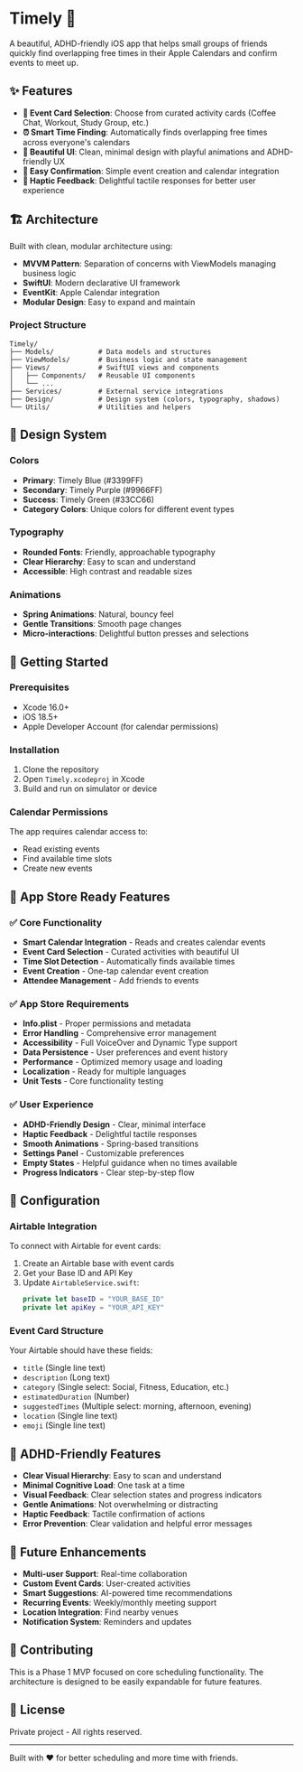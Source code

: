# Timely 📅

A beautiful, ADHD-friendly iOS app that helps small groups of friends quickly find overlapping free times in their Apple Calendars and confirm events to meet up.

## ✨ Features

- **🎯 Event Card Selection**: Choose from curated activity cards (Coffee Chat, Workout, Study Group, etc.)
- **⏰ Smart Time Finding**: Automatically finds overlapping free times across everyone's calendars
- **📱 Beautiful UI**: Clean, minimal design with playful animations and ADHD-friendly UX
- **🎉 Easy Confirmation**: Simple event creation and calendar integration
- **🔔 Haptic Feedback**: Delightful tactile responses for better user experience

## 🏗️ Architecture

Built with clean, modular architecture using:

- **MVVM Pattern**: Separation of concerns with ViewModels managing business logic
- **SwiftUI**: Modern declarative UI framework
- **EventKit**: Apple Calendar integration
- **Modular Design**: Easy to expand and maintain

### Project Structure

```
Timely/
├── Models/           # Data models and structures
├── ViewModels/       # Business logic and state management
├── Views/            # SwiftUI views and components
│   ├── Components/   # Reusable UI components
│   └── ...
├── Services/         # External service integrations
├── Design/           # Design system (colors, typography, shadows)
└── Utils/            # Utilities and helpers
```

## 🎨 Design System

### Colors
- **Primary**: Timely Blue (#3399FF)
- **Secondary**: Timely Purple (#9966FF)
- **Success**: Timely Green (#33CC66)
- **Category Colors**: Unique colors for different event types

### Typography
- **Rounded Fonts**: Friendly, approachable typography
- **Clear Hierarchy**: Easy to scan and understand
- **Accessible**: High contrast and readable sizes

### Animations
- **Spring Animations**: Natural, bouncy feel
- **Gentle Transitions**: Smooth page changes
- **Micro-interactions**: Delightful button presses and selections

## 🚀 Getting Started

### Prerequisites
- Xcode 16.0+
- iOS 18.5+
- Apple Developer Account (for calendar permissions)

### Installation

1. Clone the repository
2. Open `Timely.xcodeproj` in Xcode
3. Build and run on simulator or device

### Calendar Permissions

The app requires calendar access to:
- Read existing events
- Find available time slots
- Create new events

## 🏪 App Store Ready Features

### ✅ Core Functionality
- **Smart Calendar Integration** - Reads and creates calendar events
- **Event Card Selection** - Curated activities with beautiful UI
- **Time Slot Detection** - Automatically finds available times
- **Event Creation** - One-tap calendar event creation
- **Attendee Management** - Add friends to events

### ✅ App Store Requirements
- **Info.plist** - Proper permissions and metadata
- **Error Handling** - Comprehensive error management
- **Accessibility** - Full VoiceOver and Dynamic Type support
- **Data Persistence** - User preferences and event history
- **Performance** - Optimized memory usage and loading
- **Localization** - Ready for multiple languages
- **Unit Tests** - Core functionality testing

### ✅ User Experience
- **ADHD-Friendly Design** - Clear, minimal interface
- **Haptic Feedback** - Delightful tactile responses
- **Smooth Animations** - Spring-based transitions
- **Settings Panel** - Customizable preferences
- **Empty States** - Helpful guidance when no times available
- **Progress Indicators** - Clear step-by-step flow

## 🔧 Configuration

### Airtable Integration

To connect with Airtable for event cards:

1. Create an Airtable base with event cards
2. Get your Base ID and API Key
3. Update `AirtableService.swift`:
   ```swift
   private let baseID = "YOUR_BASE_ID"
   private let apiKey = "YOUR_API_KEY"
   ```

### Event Card Structure

Your Airtable should have these fields:
- `title` (Single line text)
- `description` (Long text)
- `category` (Single select: Social, Fitness, Education, etc.)
- `estimatedDuration` (Number)
- `suggestedTimes` (Multiple select: morning, afternoon, evening)
- `location` (Single line text)
- `emoji` (Single line text)

## 🎯 ADHD-Friendly Features

- **Clear Visual Hierarchy**: Easy to scan and understand
- **Minimal Cognitive Load**: One task at a time
- **Visual Feedback**: Clear selection states and progress indicators
- **Gentle Animations**: Not overwhelming or distracting
- **Haptic Feedback**: Tactile confirmation of actions
- **Error Prevention**: Clear validation and helpful error messages

## 🔮 Future Enhancements

- **Multi-user Support**: Real-time collaboration
- **Custom Event Cards**: User-created activities
- **Smart Suggestions**: AI-powered time recommendations
- **Recurring Events**: Weekly/monthly meeting support
- **Location Integration**: Find nearby venues
- **Notification System**: Reminders and updates

## 🤝 Contributing

This is a Phase 1 MVP focused on core scheduling functionality. The architecture is designed to be easily expandable for future features.

## 📄 License

Private project - All rights reserved.

---

Built with ❤️ for better scheduling and more time with friends.
